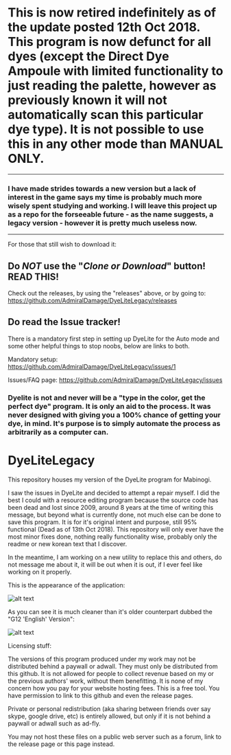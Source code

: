 # This is now retired indefinitely as of the update posted 12th Oct 2018. This program is now defunct for all dyes (except the Direct Dye Ampoule with limited functionality to just reading the palette, however as previously known it will not automatically scan this particular dye type). It is not possible to use this in any other mode than MANUAL ONLY.
___
### I have made strides towards a new version but a lack of interest in the game says my time is probably much more wisely spent studying and working. I will leave this project up as a repo for the forseeable future - as the name suggests, a legacy version - however it is pretty much useless now.
___

For those that still wish to download it:

## Do *NOT* use the "*Clone or Download*" button! READ THIS!
Check out the releases, by using the "releases" above, or by going to:
https://github.com/AdmiralDamage/DyeLiteLegacy/releases

## Do read the Issue tracker!
There is a mandatory first step in setting up DyeLite for the Auto mode and some other helpful things to stop noobs, below are links to both.

Mandatory setup:
https://github.com/AdmiralDamage/DyeLiteLegacy/issues/1

Issues/FAQ page:
https://github.com/AdmiralDamage/DyeLiteLegacy/issues
 
### Dyelite is not and never will be a "type in the color, get the perfect dye" program. It is only an aid to the process. It was never designed with giving you a 100% chance of getting your dye, in mind. It's purpose is to simply automate the process as arbitrarily as a computer can.

# DyeLiteLegacy
This repository houses my version of the DyeLite program for Mabinogi.

I saw the issues in DyeLite and decided to attempt a repair myself. I did the best I could with a resource editing program because the source code has been dead and lost since 2009, around 8 years at the time of writing this message, but beyond what is currently done, not much else can be done to save this program. It is for it's original intent and purpose, still 95% functional (Dead as of 13th Oct 2018). This repository will only ever have the most minor fixes done, nothing really functionality wise, probably only the readme or new korean text that I discover.

In the meantime, I am working on a new utility to replace this and others, do not message me about it, it will be out when it is out, if I ever feel like working on it properly.

This is the appearance of the application:


![alt text](http://i.imgur.com/fZJJ3St.png "DyeLite Legacy")


As you can see it is much cleaner than it's older counterpart dubbed the "G12 'English' Version":

![alt text](http://i.imgur.com/ynyzUB2.png "DyeLite G12")


Licensing stuff:

The versions of this program produced under my work may not be distributed behind a paywall or adwall. They must only be distributed from this github. It is not allowed for people to collect revenue based on my or the previous authors' work, without them benefitting. It is none of my concern how you pay for your website hosting fees. This is a free tool. You have permission to link to this github and even the release pages. 

Private or personal redistribution (aka sharing between friends over say skype, google drive, etc) is entirely allowed, but only if it is not behind a paywall or adwall such as ad-fly. 

You may not host these files on a public web server such as a forum, link to the release page or this page instead.
